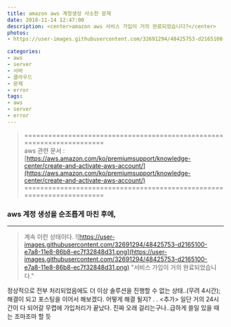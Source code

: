 ```yaml
---
title: amazon aws 계정생성 사소한 문제
date: 2018-11-14 12:47:00
description: <center>amazon aws 서비스 가입이 거의 완료되었습니다?</center>
photos:
- https://user-images.githubusercontent.com/32691294/48425753-d2165100-e7a8-11e8-86b8-ec7f32848d31.png

categories:
- aws
- server
- 서버
- 클라우드
- 문제
- error
tags:
- aws
- server
- error
---
```


>  ======================================================================<br>
   aws 관련 문서 : [https://aws.amazon.com/ko/premiumsupport/knowledge-center/create-and-activate-aws-account/](https://aws.amazon.com/ko/premiumsupport/knowledge-center/create-and-activate-aws-account/)
   ======================================================================

### aws 계정 생성을 순조롭게 마친 후에, 
---

> 계속 이런 상태이다.
![https://user-images.githubusercontent.com/32691294/48425753-d2165100-e7a8-11e8-86b8-ec7f32848d31.png](https://user-images.githubusercontent.com/32691294/48425753-d2165100-e7a8-11e8-86b8-ec7f32848d31.png)
> "서비스 가입이 거의 완료되었습니다."

정상적으로 전부 처리되었음에도 더 이상 솔루션을 진행할 수 없는 상태..(무려 4시간);
해결이 되고 포스팅을 이어서 해보겠다. 어떻게 해결 될지?
.
.
<추가>
일단 거의 24시간이 다 되어갈 무렵에 가입처리가 끝났다.
진짜 오래 걸리는구나..급하게 쓸일 있을 때는 조마조마 할 듯


